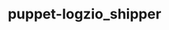 ---
title: puppet-logzio_shipper
project-url: https://github.com/iwalz/puppet-logzio_shipper
logo:
  logofile: puppet.png
  orientation: vertical
data-source: Puppet
shipping-tags:
  - ci-cd
---